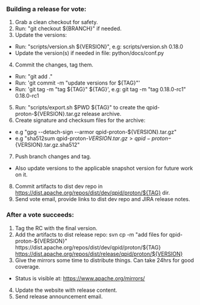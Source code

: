 ### Building a release for vote:

1. Grab a clean checkout for safety.
2. Run: "git checkout ${BRANCH}" if needed.
3. Update the versions:
  - Run: "scripts/version.sh ${VERSION}", e.g: scripts/version.sh 0.18.0
  - Update the version(s) if needed in file: python/docs/conf.py
4. Commit the changes, tag them.
  - Run: "git add ."
  - Run: 'git commit -m "update versions for ${TAG}"'
  - Run: 'git tag -m "tag ${TAG}" ${TAG}', e.g: git tag -m "tag 0.18.0-rc1" 0.18.0-rc1
5. Run: "scripts/export.sh $PWD ${TAG}" to create the qpid-proton-${VERSION}.tar.gz release archive.
6. Create signature and checksum files for the archive:
  - e.g "gpg --detach-sign --armor qpid-proton-${VERSION}.tar.gz"
  - e.g "sha512sum qpid-proton-${VERSION}.tar.gz > qpid-proton-${VERSION}.tar.gz.sha512"
7. Push branch changes and tag.
  - Also update versions to the applicable snapshot version for future work on it.
8. Commit artifacts to dist dev repo in https://dist.apache.org/repos/dist/dev/qpid/proton/${TAG} dir.
9. Send vote email, provide links to dist dev repo and JIRA release notes.


### After a vote succeeds:

1. Tag the RC with the final version.
2. Add the artifacts to dist release repo:
   svn cp -m "add files for qpid-proton-${VERSION}" https://dist.apache.org/repos/dist/dev/qpid/proton/${TAG} https://dist.apache.org/repos/dist/release/qpid/proton/${VERSION}
3. Give the mirrors some time to distribute things. Can take 24hrs for good coverage.
  - Status is visible at: https://www.apache.org/mirrors/
4. Update the website with release content.
5. Send release announcement email.
